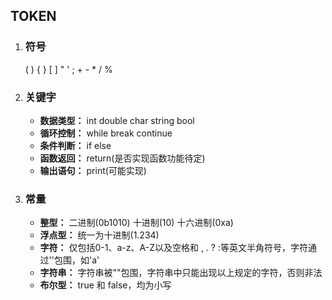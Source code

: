 ## TOKEN
1. ### 符号
   ( ) { } [ ] " ' ; + - * / %
2. ### 关键字
   - **数据类型：** int double char string bool
   - **循环控制：** while break continue
   - **条件判断：** if else
   - **函数返回：** return(是否实现函数功能待定)
   - **输出语句：** print(可能实现)
3. ### 常量
   - **整型：** 二进制(0b1010) 十进制(10) 十六进制(0xa)
   - **浮点型：** 统一为十进制(1.234)
   - **字符：** 仅包括0-1、a-z、A-Z以及空格和 , . ? :等英文半角符号，字符通过''包围，如'a'
   - **字符串：** 字符串被""包围，字符串中只能出现以上规定的字符，否则非法
   - **布尔型：** true 和 false，均为小写